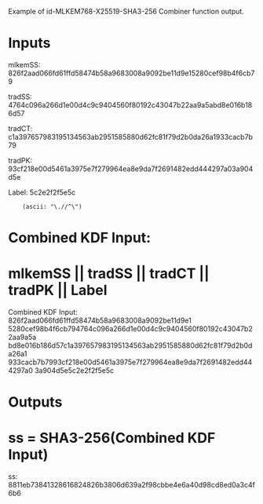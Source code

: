 Example of id-MLKEM768-X25519-SHA3-256 Combiner function output.

# Inputs
mlkemSS:
826f2aad066fd61ffd58474b58a9683008a9092be11d9e15280cef98b4f6cb79

tradSS:
4764c096a266d1e00d4c9c9404560f80192c43047b22aa9a5abd8e016b186d57

tradCT:
c1a397657983195134563ab2951585880d62fc81f79d2b0da26a1933cacb7b79

tradPK:
93cf218e00d5461a3975e7f279964ea8e9da7f2691482edd444297a03a904d5e

Label:  5c2e2f2f5e5c

        (ascii: "\.//^\")


# Combined KDF Input:
#  mlkemSS || tradSS || tradCT || tradPK || Label

Combined KDF Input: 826f2aad066fd61ffd58474b58a9683008a9092be11d9e1
5280cef98b4f6cb794764c096a266d1e00d4c9c9404560f80192c43047b22aa9a5a
bd8e016b186d57c1a397657983195134563ab2951585880d62fc81f79d2b0da26a1
933cacb7b7993cf218e00d5461a3975e7f279964ea8e9da7f2691482edd444297a0
3a904d5e5c2e2f2f5e5c


# Outputs
# ss = SHA3-256(Combined KDF Input)

ss:
8811eb73841328616824826b3806d639a2f98cbbe4e6a40d98cd8ed0a3c4f6b6
